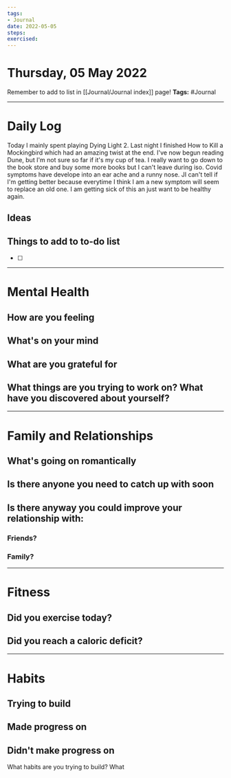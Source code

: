 ```yaml
---
tags: 
- Journal
date: 2022-05-05
steps:
exercised:
---
```

# Thursday, 05 May 2022

Remember to add to list in [[Journal/Journal index]] page!
**Tags:** #Journal 

---
# Daily Log
Today I mainly spent playing Dying Light 2. Last night I finished How to Kill a Mockingbird which had an amazing twist at the end. I've now begun reading Dune, but I'm not sure so far if it's my cup of tea. I really want to go down to the book store and buy some more books but I can't leave during iso. Covid symptoms have develope into an ear ache and a runny nose. JI can't tell if I'm getting better because everytime I think I am a new symptom will seem to replace an old one. I am getting sick of this an just want to be healthy again. 

## Ideas 

## Things to add to to-do list
- [ ] 

---
# Mental Health
## How are you feeling

## What's on your mind

## What are you grateful for

## What things are you trying to work on? What have you discovered about yourself?

---
# Family and Relationships

## What's going on romantically

## Is there anyone you need to catch up with soon

## Is there anyway you could improve your relationship with:
### Friends?

### Family?


---
# Fitness
## Did you exercise today?

## Did you reach a caloric deficit?

---
# Habits
## Trying to build

## Made progress on

## Didn't make progress on
What habits are you trying to build? What


